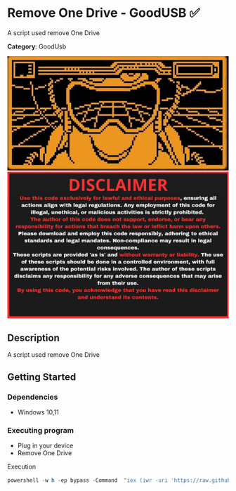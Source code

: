 # Remove One Drive - GoodUSB ✅

A script used remove One Drive

**Category**: GoodUsb

<div align=center>

<img src="/main/img/logo-repository-2_0.gif" width="600" /><br>
<img src="/main/img/DISCLAIMER.png" width="600" />

</div>

## Description

A script used remove One Drive

## Getting Started

### Dependencies

* Windows 10,11

### Executing program

* Plug in your device
* Remove One Drive

Execution
```powershell
powershell -w h -ep bypass -Command  "iex (iwr -uri 'https://raw.githubusercontent.com/Zenin0/Glitter_Scripts/main/Windows/GoodUSB/OneDrive_Removal/remove_onedrive.ps1).Content"
```


